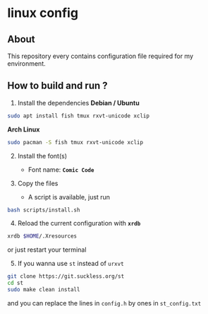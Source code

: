# linux config

## About

This repository every contains configuration file required for my environment.

## How to build and run ?

1. Install the dependencies
    **Debian / Ubuntu**
```bash
sudo apt install fish tmux rxvt-unicode xclip
```

**Arch Linux**
```bash
sudo pacman -S fish tmux rxvt-unicode xclip
```

2. Install the font(s)
    - Font name: **`Comic Code`**

3. Copy the files
    - A script is available, just run
```bash
bash scripts/install.sh
```

4. Reload the current configuration with **`xrdb`**
```bash
xrdb $HOME/.Xresources
```
or just restart your terminal

5. If you wanna use `st` instead of `urxvt`
```bash
git clone https://git.suckless.org/st
cd st
sudo make clean install
```
and you can replace the lines in `config.h` by ones in `st_config.txt`